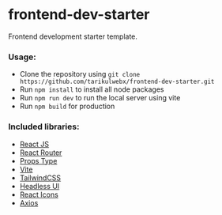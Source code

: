 # frontend-dev-starter
Frontend development starter template.

### Usage:
- Clone the repository using `git clone https://github.com/tarikulwebx/frontend-dev-starter.git`
- Run `npm install` to install all node packages
- Run `npm run dev` to run the local server using vite
- Run `npm build` for production


### Included libraries:
- [React JS](https://react.dev/)
- [React Router](https://reactrouter.com/en/main)
- [Props Type](https://www.npmjs.com/package/prop-types)
- [Vite](https://vitejs.dev/guide/)
- [TailwindCSS](https://tailwindcss.com/)
- [Headless UI](https://headlessui.com/react/menu#installation)
- [React Icons](https://react-icons.github.io/react-icons)
- [Axios](https://axios-http.com/docs/intro)
